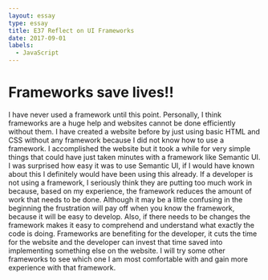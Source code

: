 ```yaml
---
layout: essay
type: essay
title: E37 Reflect on UI Frameworks
date: 2017-09-01
labels:
  - JavaScript 
---
```


<H1>Frameworks save lives!!</H1>

I have never used a framework until this point. Personally, I think frameworks are a huge help and websites cannot be done efficiently without them. I have created a website before by just using basic HTML and CSS without any framework because I did not know how to use a framework. I accomplished the website but it took a while for very simple things that could have just taken minutes with a framework like Semantic UI. I was surprised how easy it was to use Semantic UI, if I would have known about this I definitely would have been using this already. If a developer is not using a framework, I seriously think they are putting too much work in because, based on my experience, the framework reduces the amount of work that needs to be done. 
Although it may be a little confusing in the beginning the frustration will pay off when you know the framework, because it will be easy to develop. Also, if there needs to be changes the framework makes it easy to comprehend and understand what exactly the code is doing. Frameworks are benefiting for the developer, it cuts the time for the website and the developer can invest that time saved into implementing something else on the website. I will try some other frameworks to see which one I am most comfortable with and gain more experience with that framework. 
